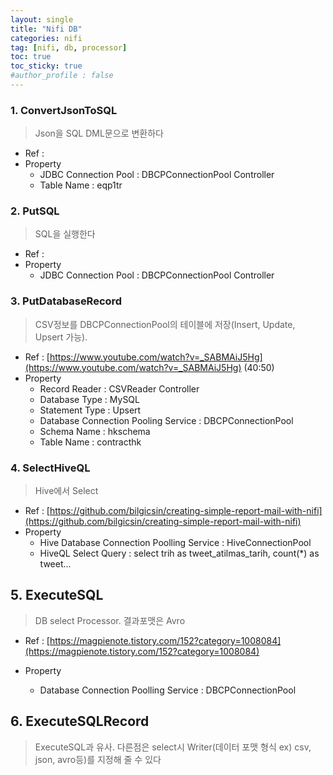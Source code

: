 ```yaml
---
layout: single
title: "Nifi DB"
categories: nifi
tag: [nifi, db, processor]
toc: true
toc_sticky: true
#author_profile : false
---
```




### 1. ConvertJsonToSQL
> Json을 SQL DML문으로 변환하다

* Ref : 
* Property
  - JDBC Connection Pool : DBCPConnectionPool Controller
  - Table Name : eqp1tr 
  
  
### 2. PutSQL
> SQL을 실행한다

* Ref : 
* Property
  - JDBC Connection Pool : DBCPConnectionPool Controller
  
  
### 3. PutDatabaseRecord
> CSV정보를 DBCPConnectionPool의 테이블에 저장(Insert, Update, Upsert 가능). 

* Ref : [https://www.youtube.com/watch?v=_SABMAiJ5Hg](https://www.youtube.com/watch?v=_SABMAiJ5Hg) (40:50)
* Property
  - Record Reader : CSVReader Controller
  - Database Type : MySQL
  - Statement Type : Upsert
  - Database Connection Pooling Service : DBCPConnectionPool
  - Schema Name : hkschema
  - Table Name : contracthk 
  
  
### 4. SelectHiveQL
> Hive에서 Select

* Ref : [https://github.com/bilgicsin/creating-simple-report-mail-with-nifi](https://github.com/bilgicsin/creating-simple-report-mail-with-nifi)
* Property
  - Hive Database Connection Poolling Service : HiveConnectionPool
  - HiveQL Select Query : select trih as tweet_atilmas_tarih, count(*) as tweet...



## 5. ExecuteSQL

> DB select Processor. 결과포맷은 Avro

- Ref : [https://magpienote.tistory.com/152?category=1008084](https://magpienote.tistory.com/152?category=1008084)

- Property

  - Database Connection Poolling Service : DBCPConnectionPool

  

## 6. ExecuteSQLRecord 

> ExecuteSQL과 유사. 다른점은 select시 Writer(데이터 포맷 형식 ex) csv, json, avro등)를 지정해 줄 수 있다